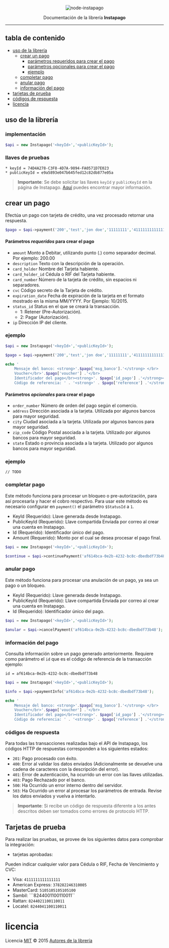 <p align="center">
    <img alt="node-instapago" src="http://i.imgur.com/hYNsH6B.jpg" width="auto">
</p>
<p align="center">
    Documentación de la librería <b>Instapago</b>
</p>

----

## tabla de contenido

* [uso de la librería](#uso-de-la-librería)
    * [crear un pago](#crear-un-pago)
        * [parámetros requeridos para crear el pago](#parámetros-requeridos-para-crear-el-pago)
        * [parámetros opcionales para crear el pago](#parámetros-opcionales-para-crear-el-pago)
        * [ejemplo](#ejemplo)
    * [completar pago](#completar-pago)
    * [anular pago](#anular-pago)
    * [información del pago](#información-del-pago)
* [tarjetas de prueba](#tarjetas-de-prueba)
* [códigos de respuesta](#códigos-de-respuesta)
* [licencia](#licencia)


## uso de la librería

### implementación

```php
$api = new Instapago('<keyId>','<publicKeyId>');
```

### llaves de pruebas

```
* keyId = 74D4A278-C3F8-4D7A-9894-FA0571D7E023
* publicKeyId = e9a5893e047b645fed12c82db877e05a
```
> **Importante**: Se debe solicitar las llaves `keyId` y `publicKeyId` en la página de Instapago. [Aquí](http://instapago.com/wp-content/uploads/2015/10/Guia-Integracion-API-Instapago-1.6.pdf) puedes encontrar mayor información.

## crear un pago

Efectúa un pago con tarjeta de crédito, una vez procesado retornar una respuesta.

```php
$pago = $api->payment('200','test','jon doe','11111111','4111111111111111','123','02/2016','2','127.0.0.1');
```
#### Parámetros _requeridos_ para crear el pago

* `amount` Monto a Debitar, utilizando punto (.) como separador decimal. Por ejemplo: 200.00
* `description` Texto con la descripción de la operación.
* `card_holder` Nombre del Tarjeta habiente.
* `card_holder_id` Cédula o RIF del Tarjeta habiente.
* `card_number` Número de la tarjeta de crédito, sin espacios ni
separadores.
* `cvc` Código secreto de la Tarjeta de crédito.
* `expiration_date` Fecha de expiración de la tarjeta en el formato mostrado en la misma MM/YYYY. Por Ejemplo: 10/2015.
* `status_id` Status en el que se creará la transacción.
    * 1: Retener (Pre-Autorización).
    * 2: Pagar (Autorización).
* `ip` Dirección IP del cliente.

### ejemplo

```php
$api = new Instapago('<keyId>','<publicKeyId>');

$pago = $api->payment('200','test','jon doe','11111111','4111111111111111','123','02/2016','2','127.0.0.1');

echo '
    Mensaje del banco: <strong>'.$pago['msg_banco'].'</strong> </br>
    Voucher</br>'.$pago['voucher'] .'</br>
    Identificador del pago</br><strong>'. $pago['id_pago'] .'</strong></br>
    Código de referencia: ' . '<strong>' . $pago['reference'] .'</strong>';
```

#### Parámetros _opcionales_ para crear el pago

* `order_number` Número de orden del pago según el comercio.
* `address` Dirección asociada a la tarjeta. Utilizada por algunos bancos para mayor seguridad.
* `city` Ciudad asociada a la tarjeta. Utilizada por algunos bancos para mayor seguridad.
* `zip_code` Código Postal asociada a la tarjeta. Utilizado por algunos bancos para mayor seguridad.
* `state` Estado o provincia asociada a la tarjeta. Utilizado por algunos bancos para mayor seguridad.

### ejemplo

```
// TODO
```

### completar pago

Este método funciona para procesar un bloqueo o pre-autorización, para así procesarla y hacer el cobro respectivo.
Para usar este método es necesario configurar en `payment()` el parámetro `$StatusId` a `1`.

* KeyId (Requerido): Llave generada desde Instapago.
* PublicKeyId (Requerido): Llave compartida Enviada por correo al crear una cuenta en Instapago.
* Id (Requerido): Identificador único del pago.
* Amount (Requerido): Monto por el cual se desea procesar el pago final.

```php
$api = new Instapago('<keyId>','<publicKeyId>');

$continue = $api->continuePayment('af614bca-0e2b-4232-bc8c-dbedbdf73b48','200');
```

### anular pago

Este método funciona para procesar una anulación de un pago, ya sea un pago o un bloqueo.

* KeyId (Requerido): Llave generada desde Instapago.
* PublicKeyId (Requerido): Llave compartida Enviada por correo al crear una cuenta en Instapago.
* Id (Requerido): Identificador único del pago.

```php
$api = new Instapago('<keyId>','<publicKeyId>');

$anular = $api->cancelPayment('af614bca-0e2b-4232-bc8c-dbedbdf73b48');
```


### información del pago

Consulta información sobre un pago generado anteriormente. Requiere como parámetro el `id` que es el código de referencia de la transacción ejemplo:

```
id = af614bca-0e2b-4232-bc8c-dbedbdf73b48
```
```php
$api = new Instapago('<keyId>','<publicKeyId>');

$info = $api->paymentInfo('af614bca-0e2b-4232-bc8c-dbedbdf73b48');

echo '
    Mensaje del banco: <strong>'.$pago['msg_banco'].'</strong> </br>
    Voucher</br>'.$pago['voucher'] .'</br>
    Identificador del pago</br><strong>'. $pago['id_pago'] .'</strong></br>
    Código de referencia: ' . '<strong>' . $pago['reference'] .'</strong>';
```

### códigos de respuesta

Para todas las transacciones realizadas bajo el API de Instapago, los códigos HTTP de respuestas corresponden a los siguientes estados:

* ```201```: Pago procesado con éxito.
* ```400```: Error al validar los datos enviados (Adicionalmente se devuelve una cadena de caracteres con la descripción del error).
* ```401```: Error de autenticación, ha ocurrido un error con las llaves utilizadas.
* ```403```: Pago Rechazado por el banco.
* ```500```: Ha Ocurrido un error interno dentro del servidor.
* ```503```: Ha Ocurrido un error al procesar los parámetros de entrada. Revise los datos enviados y vuelva a intentarlo.

> **Importante**: Si recibe un código de respuesta diferente a los antes descritos deben ser tomados como errores de protocolo HTTP.

## Tarjetas de prueba

Para realizar las pruebas, se provee de los siguientes datos para comprobar la integración:

* tarjetas aprobadas:

Pueden indicar cualquier valor para Cédula o RIF, Fecha de Vencimiento y CVC:

* Visa: ```4111111111111111```
* American Express: ```378282246310005```
* MasterCard: ```5105105105105100```
* Sambil: ```8244001100110011``
* Rattan: ```8244021100110011```
* Locatel: ```8244041100110011```

# licencia

Licencia [MIT](http://opensource.org/licenses/MIT) :copyright: 2015 [Autores de la librería](AUTORES.md)
